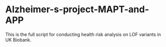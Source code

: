 # Alzheimer-s-project-MAPT-and-APP
This is the full script for conducting health risk analysis on LOF variants in UK Biobank. 
